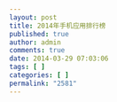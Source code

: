 ```yaml
---
layout: post
title: 2014年手机应用排行榜
published: true
author: admin
comments: true
date: 2014-03-29 07:03:06
tags: [ ]
categories: [ ]
permalink: "2581"
---
```

